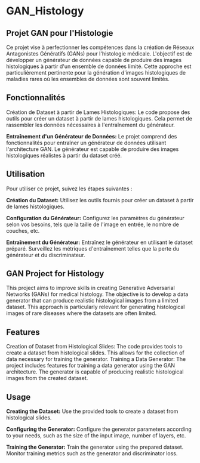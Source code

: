 # GAN_Histology

## **Projet GAN pour l'Histologie**
Ce projet vise à perfectionner les compétences dans la création de Réseaux Antagonistes Génératifs (GANs) pour l'histologie médicale. L'objectif est de développer un générateur de données capable de produire des images histologiques à partir d'un ensemble de données limité. Cette approche est particulièrement pertinente pour la génération d'images histologiques de maladies rares où les ensembles de données sont souvent limités.

## Fonctionnalités
Création de Dataset à partir de Lames Histologiques: Le code propose des outils pour créer un dataset à partir de lames histologiques. Cela permet de rassembler les données nécessaires à l'entraînement du générateur.

**Entraînement d'un Générateur de Données:** Le projet comprend des fonctionnalités pour entraîner un générateur de données utilisant l'architecture GAN. Le générateur est capable de produire des images histologiques réalistes à partir du dataset créé.

## Utilisation
Pour utiliser ce projet, suivez les étapes suivantes :

**Création du Dataset:** Utilisez les outils fournis pour créer un dataset à partir de lames histologiques.

**Configuration du Générateur:** Configurez les paramètres du générateur selon vos besoins, tels que la taille de l'image en entrée, le nombre de couches, etc.

**Entraînement du Générateur:** Entraînez le générateur en utilisant le dataset préparé. Surveillez les métriques d'entraînement telles que la perte du générateur et du discriminateur.

## **GAN Project for Histology**
This project aims to improve skills in creating Generative Adversarial Networks (GANs) for medical histology. The objective is to develop a data generator that can produce realistic histological images from a limited dataset. This approach is particularly relevant for generating histological images of rare diseases where the datasets are often limited.

## Features
Creation of Dataset from Histological Slides: The code provides tools to create a dataset from histological slides. This allows for the collection of data necessary for training the generator.
Training a Data Generator: The project includes features for training a data generator using the GAN architecture. The generator is capable of producing realistic histological images from the created dataset.

## Usage
**Creating the Dataset:** Use the provided tools to create a dataset from histological slides.

**Configuring the Generator:** Configure the generator parameters according to your needs, such as the size of the input image, number of layers, etc.

**Training the Generator:** Train the generator using the prepared dataset. Monitor training metrics such as the generator and discriminator loss.
